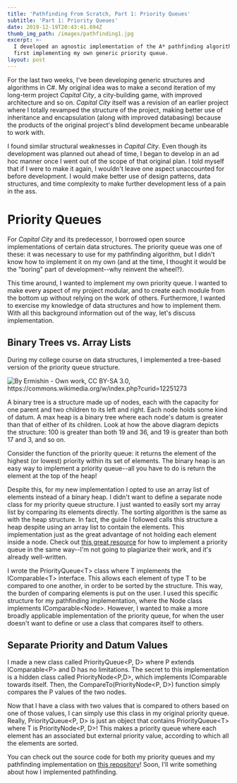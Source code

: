 ```yaml
---
title: 'Pathfinding From Scratch, Part 1: Priority Queues'
subtitle: 'Part 1: Priority Queues'
date: 2019-12-19T20:43:41.694Z
thumb_img_path: /images/pathfinding1.jpg
excerpt: >-
  I developed an agnostic implementation of the A* pathfinding algorithm by
  first implementing my own generic priority queue. 
layout: post
---
```

For the last two weeks, I've been developing generic structures and algorithms in C#. My original idea was to make a second iteration of my long-term project *Capital City*, a city-building game, with improved architecture and so on. *Capital City* itself was a revision of an earlier project where I totally revamped the structure of the project, making better use of inheritance and encapsulation (along with improved databasing) because the products of the original project's blind development became unbearable to work with.

I found similar structural weaknesses in *Capital City*. Even though its development was planned out ahead of time, I began to develop in an ad hoc manner once I went out of the scope of that original plan. I told myself that if I were to make it again, I wouldn't leave one aspect unaccounted for before development. I would make better use of design patterns, data structures, and time complexity to make further development less of a pain in the ass.

# Priority Queues

For *Capital City* and its predecessor, I borrowed open source implementations of certain data structures. The priority queue was one of these: it was necessary to use for my pathfinding algorithm, but I didn't know how to implement it on my own (and at the time, I thought it would be the "boring" part of development--why reinvent the wheel?).

This time around, I wanted to implement my own priority queue. I wanted to make every aspect of my project modular, and to create each module from the bottom up without relying on the work of others. Furthermore, I wanted to exercise my knowledge of data structures and how to implement them. With all this background information out of the way, let's discuss implementation.

## Binary Trees vs. Array Lists

During my college course on data structures, I implemented a tree-based version of the priority queue structure.

![](/images/max-heap.svg.png "By Ermishin - Own work, CC BY-SA 3.0, https://commons.wikimedia.org/w/index.php?curid=12251273")

A binary tree is a structure made up of nodes, each with the capacity for one parent and two children to its left and right. Each node holds some kind of datum. A max heap is a binary tree where each node's datum is greater than that of either of its children. Look at how the above diagram depicts the structure: 100 is greater than both 19 and 36, and 19 is greater than both 17 and 3, and so on.

Consider the function of the priority queue: it returns the element of the highest (or lowest) priority within its set of elements. The binary heap is an easy way to implement a priority queue--all you have to do is return the element at the top of the heap!

Despite this, for my new implementation I opted to use an array list of elements instead of a binary heap. I didn't want to define a separate node class for my priority queue structure. I just wanted to easily sort my array list by comparing its elements directly. The sorting algorithm is the same as with the heap structure. In fact, the guide I followed calls this structure a heap despite using an array list to contain the elements. This implementation just as the great advantage of not holding each element inside a node. Check out [this great resource](http://pages.cs.wisc.edu/~vernon/cs367/notes/11.PRIORITY-Q.html#imp) for how to implement a priority queue in the same way--I'm not going to plagiarize their work, and it's already well-written.

I wrote the PriorityQueue\<T> class where T implements the IComparable\<T> interface. This allows each element of type T to be compared to one another, in order to be sorted by the structure. This way, the burden of comparing elements is put on the user. I used this specific structure for my pathfinding implementation, where the Node class implements IComparable\<Node>. However, I wanted to make a more broadly applicable implementation of the priority queue, for when the user doesn't want to define or use a class that compares itself to others.

## Separate Priority and Datum Values

I made a new class called PriorityQueue\<P, D> where P extends IComparable\<P> and D has no limitations. The secret to this implementation is a hidden class called PriorityNode\<P,D>, which implements IComparable towards itself. Then, the CompareTo(PriorityNode\<P, D>) function simply compares the P values of the two nodes.

Now that I have a class with two values that is compared to others based on one of those values, I can simply use this class in my original priority queue. Really, PriorityQueue\<P, D> is just an object that contains PriorityQueue\<T> where T is PriorityNode\<P, D>! This makes a priority queue where each element has an associated but external priority value, according to which all the elements are sorted.

You can check out the source code for both my priority queues and my pathfinding implementation on [this repository](https://github.com/cbirchallroman/generic-data-structures-cs)! Soon, I'll write something about how I implemented pathfinding.
